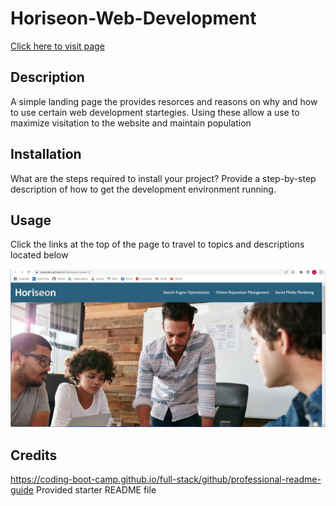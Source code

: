 # Horiseon-Web-Development

[Click here to visit page](https://searaden.github.io/Homework-week-1/)

## Description

A simple landing page the provides resorces and reasons on why and how to use certain web development startegies.
Using these allow a use to maximize visitation to the website and maintain population

## Installation

What are the steps required to install your project? Provide a step-by-step description of how to get the development environment running.

## Usage

Click the links at the top of the page to travel to topics and descriptions located below

![Screenshot of Webpage](assets/images/HWweek1.png)

## Credits

https://coding-boot-camp.github.io/full-stack/github/professional-readme-guide Provided starter README file

